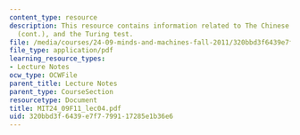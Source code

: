 ```yaml
---
content_type: resource
description: This resource contains information related to The Chinese room argument
  (cont.), and the Turing test.
file: /media/courses/24-09-minds-and-machines-fall-2011/320bbd3f6439e7f7799117285e1b36e6_MIT24_09F11_lec04.pdf
file_type: application/pdf
learning_resource_types:
- Lecture Notes
ocw_type: OCWFile
parent_title: Lecture Notes
parent_type: CourseSection
resourcetype: Document
title: MIT24_09F11_lec04.pdf
uid: 320bbd3f-6439-e7f7-7991-17285e1b36e6
---
```

